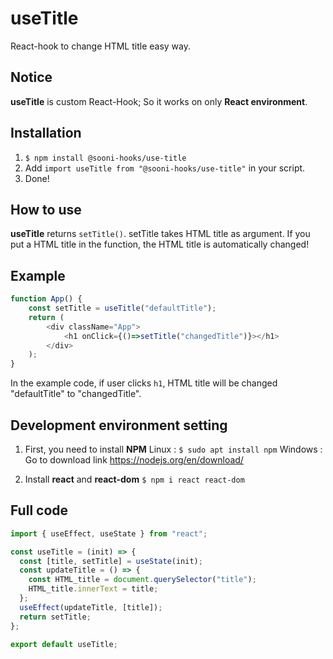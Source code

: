 # useTitle
React-hook to change HTML title easy way.

## Notice
**useTitle** is custom React-Hook; So it works on only **React environment**.

## Installation
1. `$ npm install @sooni-hooks/use-title`
2. Add `import useTitle from "@sooni-hooks/use-title"` in your script.
3. Done!

## How to use
**useTitle** returns `setTitle()`. setTitle takes HTML title as argument. If you put a HTML title in the function, the HTML title is automatically changed!

## Example

```js
function App() {
    const setTitle = useTitle("defaultTitle");
    return (
        <div className="App">
        	<h1 onClick={()=>setTitle("changedTitle")}></h1>
        </div>
    );
}
```
In the example code, if user clicks `h1`, HTML title will be changed "defaultTitle" to "changedTitle".

## Development environment setting

1. First, you need to install **NPM**
   Linux : `$ sudo apt install npm`
   Windows : Go to download link https://nodejs.org/en/download/

2. Install **react** and **react-dom**
   `$ npm i react react-dom`

## Full code

```js
import { useEffect, useState } from "react";

const useTitle = (init) => {
  const [title, setTitle] = useState(init);
  const updateTitle = () => {
    const HTML_title = document.querySelector("title");
    HTML_title.innerText = title;
  };
  useEffect(updateTitle, [title]);
  return setTitle;
};

export default useTitle;

```